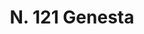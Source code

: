 ---
title: "N. 121 Genesta"
permalink: "/edition/plant121/"
plant-name: "N. 121"
plant-number: "121"
plant-xml: "/assets/xml/plant121.xml"
plant-img1: "/assets/img/plant121_verso.jpg"
plant-img2: "/assets/img/plant121.jpg"
plant-title: "N. 121 Genesta"
plant-wfo-link: ""
plant-kew-link: ""
plant-taxon-content: ""
layout: single-xml
---